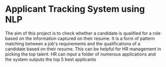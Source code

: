# Applicant Tracking System using NLP 

The aim of this project is to check whether a candidate is qualified for a role based on the information captured on their resume. 
It is a form of pattern matching between a job's requirements and the qualifications of a candidate based on their resume. This can be helpful for HR management in picking the top talent.
HR can input a folder of numerous applications and the system outputs the top 5 best applicants
